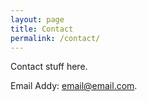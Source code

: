 ```yaml
---
layout: page
title: Contact
permalink: /contact/
---
```


Contact stuff here.

Email Addy: [email@email.com](mailto:email@email.com).
